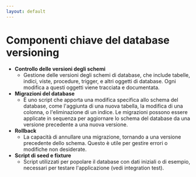 ```yaml
---
layout: default
---
```


# Componenti chiave del database versioning

<v-clicks depth="2">

- **Controllo delle versioni degli schemi**
  - Gestione delle versioni degli schemi di database, che include tabelle, indici, viste, procedure, trigger, e altri oggetti di database. Ogni modifica a questi oggetti viene tracciata e documentata.
- **Migrazioni del database**
  - È uno script che apporta una modifica specifica allo schema del database, come l'aggiunta di una nuova tabella, la modifica di una colonna, o l'eliminazione di un indice. Le migrazioni possono essere applicate in sequenza per aggiornare lo schema del database da una versione precedente a una nuova versione.
- **Rollback**
  - La capacità di annullare una migrazione, tornando a una versione precedente dello schema. Questo è utile per gestire errori o modifiche non desiderate.
- **Script di seed e fixture**
  - Script utilizzati per popolare il database con dati iniziali o di esempio, necessari per testare l'applicazione (vedi integration test).

</v-clicks>

<!--
Per la documentazione è preferibile usare l'approccio doc-as-code di cui recentemente ho fatto un post sul gruppo Ready2Learn di Viva Engage o Yammer.
-->
